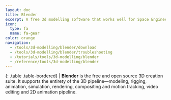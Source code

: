 ```yaml
---
layout: doc
title: Blender
excerpt: A free 3d modelling software that works well for Space Engineers.
icon:
  type: fa
  name: fa-gear
color: orange
navigation:
  - /tools/3d-modelling/blender/download
  - /tools/3d-modelling/blender/troubleshooting
  - /tutorials/tools/3d-modelling/blender
  - /reference/tools/3d-modelling/blender
---
```


<div class="table-responsive">

{: .table .table-bordered}
| **Blender** is the free and open source 3D creation suite. It supports the entirety of the 3D pipeline—modeling, rigging, animation, simulation, rendering, compositing and motion tracking, video editing and 2D animation pipeline.

</div>

